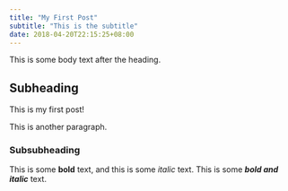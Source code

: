 ```yaml
---
title: "My First Post"
subtitle: "This is the subtitle"
date: 2018-04-20T22:15:25+08:00
---
```

This is some body text after the heading.
## Subheading
This is my first post!

This is another paragraph.

### Subsubheading
This is some **bold** text, and this is some *italic* text. This is some ***bold and italic*** text.
